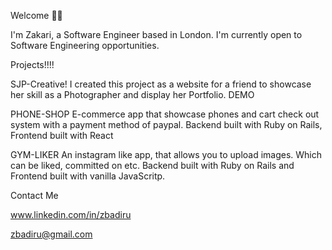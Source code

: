 Welcome 🤝🏾

I'm Zakari, a Software Engineer based in London. I'm currently open to Software Engineering opportunities. 

Projects!!!!

SJP-Creative!
I created this project as a website for a friend to showcase her skill as a Photographer and display her Portfolio. DEMO 

PHONE-SHOP
E-commerce app that showcase phones and cart check out system with a payment method of paypal. Backend built with Ruby on Rails, Frontend built with React

GYM-LIKER
An instagram like app, that allows you to upload images. Which can be liked, committed on etc. Backend built with Ruby on Rails and Frontend built with vanilla JavaScritp. 

Contact Me

www.linkedin.com/in/zbadiru

zbadiru@gmail.com

